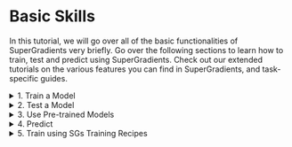 # Basic Skills

In this tutorial, we will go over all of the basic functionalities of SuperGradients very briefly.
Go over the following sections to learn how to train, test and predict using SuperGradients.
Check out our extended tutorials on the various features you can find in SuperGradients, and task-specific guides.

<details>
    <summary>1. Train a Model</summary>


0. Imports:

```python
from super_gradients.common.object_names import Models
from super_gradients.training import Trainer, models
from super_gradients.training.metrics.classification_metrics import Accuracy, Top5
from super_gradients.training.dataloaders.dataloaders import cifar10_train, cifar10_val
from super_gradients.training.utils.distributed_training_utils import setup_device
```


1. Call `init_trainer()` to initialize the super_gradients environment. This should be the first thing to be called by any code running super_gradients:

```python
init_trainer()
```
2. Call [setup_device()](device.md) according to your available hardware and needs.
For example, if you want the training to be performed entirely on the CPU: 

```python
setup_device("cpu")
```

In case multiple GPUs are available, it is also possible to specify the number of GPUs to launch multi-gpu DDP training:

```python
setup_device(num_gpus=4)
```

It is also possible to launch the training with whatever available hardware there is (i.e., if there are 4 GPUs available, we will launch a DDP test with four processes) by passing `num_gpus=-1`:
```python
setup_device(num_gpus=-1)

```

3. Instantiate a [Trainer]() object #TODO: ADD TRAINER API LINK
```python

trainer = Trainer(experiment_name="my_cifar_experiment", ckpt_root_dir="/path/to/checkpoints_directory/")
```

4. [Instantiate a model](models.md):
```python
model = models.get(Models.RESNET18, num_classes=10)
```

5. Define [metrics](Metrics.md) and other [training parameters](https://github.com/Deci-AI/super-gradients/blob/master/src/super_gradients/recipes/training_hyperparams/default_train_params.yaml):
```python
training_params = {
    "max_epochs": 20,
    "initial_lr": 0.1,
    "loss": "cross_entropy",
    "train_metrics_list": [Accuracy(), Top5()],
    "valid_metrics_list": [Accuracy(), Top5()],
    "metric_to_watch": "Accuracy",
    "greater_metric_to_watch_is_better": True,
}
```

6. Instantiate [PyTorch data loaders](https://pytorch.org/tutorials/beginner/basics/data_tutorial.html#preparing-your-data-for-training-with-dataloaders) for training and validation:
```python
train_loader=cifar10_train()
valid_loader=cifar10_val()
```

7. Launch training:
```python
trainer.train(model=model, training_params=training_params, train_loader=train_loader, valid_loader=valid_loader)
```

</details>

<details>
    <summary>2. Test a Model</summary>

0. Imports:

```python
from super_gradients.common.object_names import Models
from super_gradients.training import Trainer, models
from super_gradients.training.metrics.classification_metrics import Accuracy, Top5
from super_gradients.training.dataloaders.dataloaders import cifar10_val
from super_gradients.training.utils.distributed_training_utils import setup_device
```
1. Call `init_trainer()` to initialize the super_gradients environment. This should be the first thing to be called by any code running super_gradients:

```python
init_trainer()
```

2. Call [setup_device()](device.md) according to your available hardware and needs.
For example, if you want the test to be performed entirely on the CPU: 

```python
setup_device("cpu")
```

In case multiple GPUs are available, it is also possible to specify the number of GPUs to launch a multi-gpu DDP test:

```python
setup_device(num_gpus=4)
```

It is also possible to launch the test with whatever available hardware there is (i.e., if there are 4 GPUs available, we will launch a DDP test with four processes) by passing `num_gpus=-1`:
```python
setup_device(num_gpus=-1)

```

3. Instantiate a [Trainer]() object #TODO: ADD TRAINER API LINK
```python
trainer = Trainer(experiment_name="test_my_cifar_experiment", ckpt_root_dir="/path/to/checkpoints_directory/")

```

4. [Instantiate a model](models.md) and load weights to it. 
   
Learn more about the different options for loading model weights from our [checkpoints tutorial](Checkpoints.md).
```python
model = models.get(Models.RESNET18, num_classes=10, checkpoint_path="/path/to/checkpoints_directory/my_cifar_experiment/ckpt_best.pth")
```



5. Define [metrics](Metrics.md) for test:
```python
test_metrics = [Accuracy(), Top5()]
```

6. Instantiate a [PyTorch data loader](https://pytorch.org/tutorials/beginner/basics/data_tutorial.html#preparing-your-data-for-training-with-dataloaders) for testing:

```python
test_data_loader = cifar10_val()
```

7. Launch test:

```python
test_results = trainer.test(model=model, test_loader=test_data_loader, test_metrics_list=test_metrics)
print(f"Test results: Accuracy: {test_results['Accuracy']}, Top5: {test_results['Top5']}")
```

</details>

<details>
    <summary>3. Use Pre-trained Models</summary>


0. Imports:

```python
from super_gradients.common.object_names import Models
from super_gradients.training import models
from super_gradients.training.metrics.classification_metrics import Accuracy, Top5
from super_gradients.training.dataloaders.dataloaders import cifar10_train, cifar10_val
from super_gradients import Trainer, init_trainer

```
1. Call `init_trainer()` to initialize the super_gradients environment. This should be the first thing to be called by any code running super_gradients:

```python
init_trainer()
```

2. Call [setup_device()](device.md) according to your available hardware and needs.
For example, if you want the finetuning/test to be performed entirely on the CPU: 

```python
setup_device("cpu")
```

In case multiple GPUs are available, it is also possible to specify the number of GPUs to launch multi-gpu DDP finetuning/test:

```python
setup_device(num_gpus=4)
```

It is also possible to launch the finetuning/test with whatever available hardware there is (i.e., if there are 4 GPUs available, a DDP finetuning/test with four processes will be launched) by passing `num_gpus=-1`:
```python
setup_device(num_gpus=-1)

```
3. Instantiate a pre-trained model from SGs [model zoo](http://bit.ly/3EGfKD4):

```python
model = models.get(Models.RESNET18, num_classes=10, pretrained_weights="imagenet")
```

Or use your local weights to instantiate a pre-trained model:

```python
model = models.get(Models.RESNET18, num_classes=10, checkpoint_path="/path/to/imagenet_checkpoint.pth", checkpoint_num_classes=1000)
```

Finetune or test your pre-trained model as done in the previous sections.

</details>
<details>
    <summary>4. Predict</summary>


0. Imports:

```python
from PIL import Image
import numpy as np
import requests
from super_gradients.training import models
from super_gradients.common.object_names import Models
import torchvision.transforms as T
import torch
from super_gradients.training.utils.distributed_training_utils import setup_device

```

1. Call `init_trainer()` to initialize the super_gradients environment. This should be the first thing to be called by any code running super_gradients:

```python
init_trainer()
```

2. Call [setup_device()](device.md) according to your available hardware and needs:

```python
setup_device("cpu")
```

3. [Instantiate a model](models.md), load weights to it, and put it in `eval` mode: 

```python

# Load the best model that we trained
best_model = models.get(Models.RESNET18, num_classes=10,checkpoint_path="/path/to/checkpoints_directory/my_cifar_experiment/ckpt_best.pth")
best_model.eval()
```

4. Create input data and preprocess it:
```python
url = "https://www.aquariumofpacific.org/images/exhibits/Magnificent_Tree_Frog_900.jpg"
image = np.array(Image.open(requests.get(url, stream=True).raw))

transforms = T.Compose([
    T.ToTensor(),
    T.Normalize(mean=(0.4914, 0.4822, 0.4465), std=(0.2023, 0.1994, 0.2010)),
    T.Resize((32, 32))
    ])
input_tensor = transforms(image).unsqueeze(0).to(next(best_model.parameters()).device)
```

5. Predict and visualize results:
```python
predictions = best_model(input_tensor)

classes = train_dataloader.dataset.classes
plt.xlabel(classes[torch.argmax(predictions)])
plt.imshow(image)
```


<img src="./images/frog_prediction.png" width="500">


</details>

<details>
    <summary>5. Train using SGs Training Recipes</summary>


0. Setup:
 - Clone the SG repo: 

    ```shell
    git clone https://github.com/Deci-AI/super-gradients
    ```

 - Move to the root of the clone project (where you find "requirements.txt" and "setup.py") and install super-gradients:

    ```shell
    pip install -e .
    ```

- Append super-gradients to the python path: (Replace "YOUR-LOCAL-PATH" with the path to the downloaded repo) to avoid conflicts with any installed version of SG:
    ```shell
    export PYTHONPATH=$PYTHONPATH:<YOUR-LOCAL-PATH>/super-gradients/
    ```

1. Launch one of SGs [training recipes](https://github.com/Deci-AI/super-gradients/blob/master/src/super_gradients/recipes/Training_Recipes.md). For example, Resnet18 on Cifar10:
```shell
python src/super_gradients/examples/train_from_recipe_example/train_from_recipe.py --config-name=cifar10_resnet experiment_name=my_resnet18_cifar10_experiment
```

Learn more in detail on how to launch, customize and evaluate training recipes from our [training with configuration files tutorial](configuration_files.md)
</details>

